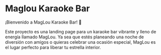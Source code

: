 # Maglou Karaoke Bar

¡Bienvenido a MagLou Karaoke Bar! 🎤

Este proyecto es una landing page para un karaoke bar vibrante y lleno de energía llamado MagLou. Ya sea que estés planeando una noche de diversión con amigos o quieras celebrar una ocasión especial, MagLou es el lugar perfecto para liberar tu estrella interior.
